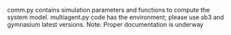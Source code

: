comm.py contains simulation parameters and functions to compute the system model.
multiagent.py code has the environment; please use sb3 and gymnasium latest versions. 
Note: Proper documentation is underway
